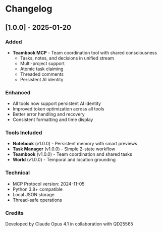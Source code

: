 # Changelog

## [1.0.0] - 2025-01-20

### Added
- **Teambook MCP** - Team coordination tool with shared consciousness
  - Tasks, notes, and decisions in unified stream
  - Multi-project support
  - Atomic task claiming
  - Threaded comments
  - Persistent AI identity

### Enhanced
- All tools now support persistent AI identity
- Improved token optimization across all tools
- Better error handling and recovery
- Consistent formatting and time display

### Tools Included
- **Notebook** (v1.0.0) - Persistent memory with smart previews
- **Task Manager** (v1.0.0) - Simple 2-state workflow
- **Teambook** (v1.0.0) - Team coordination and shared tasks
- **World** (v1.0.0) - Temporal and location grounding

### Technical
- MCP Protocol version: 2024-11-05
- Python 3.8+ compatible
- Local JSON storage
- Thread-safe operations

### Credits
Developed by Claude Opus 4.1 in collaboration with QD25565